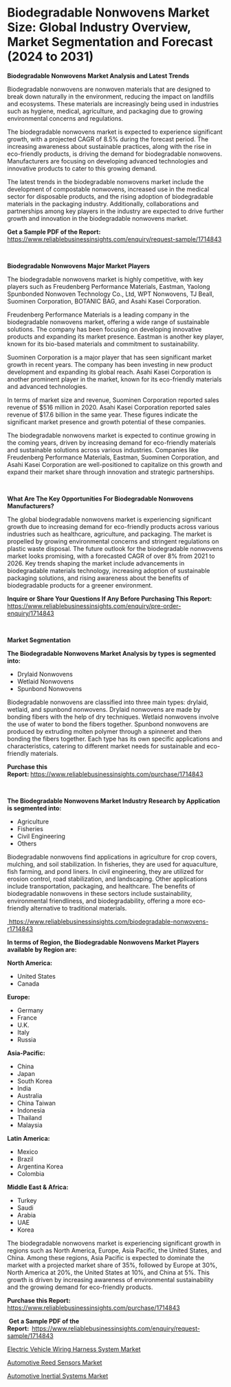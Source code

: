 <p><h1>Biodegradable Nonwovens Market Size: Global Industry Overview, Market Segmentation and Forecast (2024 to 2031)</h1></p><p><strong>Biodegradable Nonwovens Market Analysis and Latest Trends</strong></p>
<p><p>Biodegradable nonwovens are nonwoven materials that are designed to break down naturally in the environment, reducing the impact on landfills and ecosystems. These materials are increasingly being used in industries such as hygiene, medical, agriculture, and packaging due to growing environmental concerns and regulations.</p><p>The biodegradable nonwovens market is expected to experience significant growth, with a projected CAGR of 8.5% during the forecast period. The increasing awareness about sustainable practices, along with the rise in eco-friendly products, is driving the demand for biodegradable nonwovens. Manufacturers are focusing on developing advanced technologies and innovative products to cater to this growing demand.</p><p>The latest trends in the biodegradable nonwovens market include the development of compostable nonwovens, increased use in the medical sector for disposable products, and the rising adoption of biodegradable materials in the packaging industry. Additionally, collaborations and partnerships among key players in the industry are expected to drive further growth and innovation in the biodegradable nonwovens market.</p></p>
<p><strong>Get a Sample PDF of the Report:&nbsp;</strong> <a href="https://www.reliablebusinessinsights.com/enquiry/request-sample/1714843">https://www.reliablebusinessinsights.com/enquiry/request-sample/1714843</a></p>
<p>&nbsp;</p>
<p><strong>Biodegradable Nonwovens Major Market Players</strong></p>
<p><p>The biodegradable nonwovens market is highly competitive, with key players such as Freudenberg Performance Materials, Eastman, Yaolong Spunbonded Nonwoven Technology Co., Ltd, WPT Nonwovens, TJ Beall, Suominen Corporation, BOTANIC BAG, and Asahi Kasei Corporation. </p><p>Freudenberg Performance Materials is a leading company in the biodegradable nonwovens market, offering a wide range of sustainable solutions. The company has been focusing on developing innovative products and expanding its market presence. Eastman is another key player, known for its bio-based materials and commitment to sustainability. </p><p>Suominen Corporation is a major player that has seen significant market growth in recent years. The company has been investing in new product development and expanding its global reach. Asahi Kasei Corporation is another prominent player in the market, known for its eco-friendly materials and advanced technologies.</p><p>In terms of market size and revenue, Suominen Corporation reported sales revenue of $516 million in 2020. Asahi Kasei Corporation reported sales revenue of $17.6 billion in the same year. These figures indicate the significant market presence and growth potential of these companies.</p><p>The biodegradable nonwovens market is expected to continue growing in the coming years, driven by increasing demand for eco-friendly materials and sustainable solutions across various industries. Companies like Freudenberg Performance Materials, Eastman, Suominen Corporation, and Asahi Kasei Corporation are well-positioned to capitalize on this growth and expand their market share through innovation and strategic partnerships.</p></p>
<p>&nbsp;</p>
<p><strong>What Are The Key Opportunities For Biodegradable Nonwovens Manufacturers?</strong></p>
<p><p>The global biodegradable nonwovens market is experiencing significant growth due to increasing demand for eco-friendly products across various industries such as healthcare, agriculture, and packaging. The market is propelled by growing environmental concerns and stringent regulations on plastic waste disposal. The future outlook for the biodegradable nonwovens market looks promising, with a forecasted CAGR of over 8% from 2021 to 2026. Key trends shaping the market include advancements in biodegradable materials technology, increasing adoption of sustainable packaging solutions, and rising awareness about the benefits of biodegradable products for a greener environment.</p></p>
<p><strong>Inquire or Share Your Questions If Any Before Purchasing This Report:</strong> <a href="https://www.reliablebusinessinsights.com/enquiry/pre-order-enquiry/1714843">https://www.reliablebusinessinsights.com/enquiry/pre-order-enquiry/1714843</a></p>
<p>&nbsp;</p>
<p><strong>Market Segmentation</strong></p>
<p><strong>The Biodegradable Nonwovens Market Analysis by types is segmented into:</strong></p>
<p><ul><li>Drylaid Nonwovens</li><li>Wetlaid Nonwovens</li><li>Spunbond Nonwovens</li></ul></p>
<p><p>Biodegradable nonwovens are classified into three main types: drylaid, wetlaid, and spunbond nonwovens. Drylaid nonwovens are made by bonding fibers with the help of dry techniques. Wetlaid nonwovens involve the use of water to bond the fibers together. Spunbond nonwovens are produced by extruding molten polymer through a spinneret and then bonding the fibers together. Each type has its own specific applications and characteristics, catering to different market needs for sustainable and eco-friendly materials.</p></p>
<p><strong>Purchase this Report:&nbsp;</strong><a href="https://www.reliablebusinessinsights.com/purchase/1714843">https://www.reliablebusinessinsights.com/purchase/1714843</a></p>
<p>&nbsp;</p>
<p><strong>The Biodegradable Nonwovens Market Industry Research by Application is segmented into:</strong></p>
<p><ul><li>Agriculture</li><li>Fisheries</li><li>Civil Engineering</li><li>Others</li></ul></p>
<p><p>Biodegradable nonwovens find applications in agriculture for crop covers, mulching, and soil stabilization. In fisheries, they are used for aquaculture, fish farming, and pond liners. In civil engineering, they are utilized for erosion control, road stabilization, and landscaping. Other applications include transportation, packaging, and healthcare. The benefits of biodegradable nonwovens in these sectors include sustainability, environmental friendliness, and biodegradability, offering a more eco-friendly alternative to traditional materials.</p></p>
<p><a href="https://www.reliablebusinessinsights.com/biodegradable-nonwovens-r1714843">&nbsp;https://www.reliablebusinessinsights.com/biodegradable-nonwovens-r1714843</a></p>
<p><strong>In terms of Region, the Biodegradable Nonwovens Market Players available by Region are:</strong></p>
<p>
    <p> <strong> North America: </strong>
        <ul>
            <li>United States</li>
            <li>Canada</li>
        </ul>
        </p> 
    <p> <strong> Europe: </strong>
        <ul>
            <li>Germany</li>
            <li>France</li>
            <li>U.K.</li>
            <li>Italy</li>
            <li>Russia</li>
        </ul>
        </p> 
    <p> <strong> Asia-Pacific: </strong>
        <ul>
            <li>China</li>
            <li>Japan</li>
            <li>South Korea</li>
            <li>India</li>
            <li>Australia</li>
            <li>China Taiwan</li>
            <li>Indonesia</li>
            <li>Thailand</li>
            <li>Malaysia</li>
        </ul>
        </p> 
    <p> <strong> Latin America: </strong>
        <ul>
            <li>Mexico</li>
            <li>Brazil</li>
            <li>Argentina Korea</li>
            <li>Colombia</li>
        </ul>
        </p> 
    <p> <strong> Middle East & Africa: </strong>
        <ul>
            <li>Turkey</li>
            <li>Saudi</li>
            <li>Arabia</li>
            <li>UAE</li>
            <li>Korea</li>
        </ul>
    </p>
    </p>
<p><p>The biodegradable nonwovens market is experiencing significant growth in regions such as North America, Europe, Asia Pacific, the United States, and China. Among these regions, Asia Pacific is expected to dominate the market with a projected market share of 35%, followed by Europe at 30%, North America at 20%, the United States at 10%, and China at 5%. This growth is driven by increasing awareness of environmental sustainability and the growing demand for eco-friendly products.</p></p>
<p><strong>Purchase this Report: </strong><a href="https://www.reliablebusinessinsights.com/purchase/1714843">https://www.reliablebusinessinsights.com/purchase/1714843</a></p>
<p>&nbsp;<strong>Get a Sample PDF of the Report:&nbsp;&nbsp;</strong><a href="https://www.reliablebusinessinsights.com/enquiry/request-sample/1714843">https://www.reliablebusinessinsights.com/enquiry/request-sample/1714843</a></p>
<p><strong></strong></p>
<p><p><a href="https://github.com/wybrqqeb6/Market-Research-Report-List-1/blob/main/electric-vehicle-wiring-harness-system-market.md">Electric Vehicle Wiring Harness System Market</a></p><p><a href="https://github.com/JeanneSawayn2023/Market-Research-Report-List-1/blob/main/automotive-reed-sensors-market.md">Automotive Reed Sensors Market</a></p><p><a href="https://github.com/mdmisese/Market-Research-Report-List-1/blob/main/automotive-inertial-systems-market.md">Automotive Inertial Systems Market</a></p></p>